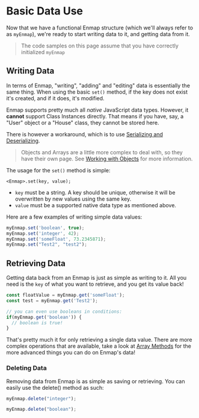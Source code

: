 # Basic Data Use

Now that we have a functional Enmap structure \(which we'll always refer to as `myEnmap`\), we're ready to start writing data to it, and getting data from it. 

> The code samples on this page assume that you have correctly initialized `myEnmap`

## Writing Data

In terms of Enmap, "writing", "adding" and "editing" data is essentially the same thing. When using the basic `set()` method, if the key does not exist it's created, and if it does, it's modified. 

Enmap supports pretty much all _native_ JavaScript data types. However, it **cannot** support Class Instances directly. That means if you have, say, a "User" object or a "House" class, they cannot be stored here.

There is however a workaround, which is to use [Serializing and Deserializing](serialize.md).

> Objects and Arrays are a little more complex to deal with, so they have their own page. See [Working with Objects](objects.md) for more information.

The usage for the `set()` method is simple: 

```text
<Enmap>.set(key, value);
```

* `key` must be a string. A key should be unique, otherwise it will be overwritten by new values using the same key. 
* `value` must be a supported native data type as mentioned above.

Here are a few examples of writing simple data values: 

```javascript
myEnmap.set('boolean', true);
myEnmap.set('integer', 42);
myEnmap.set('someFloat', 73.2345871);
myEnmap.set("Test2", "test2");
```

## Retrieving Data

Getting data back from an Enmap is just as simple as writing to it. All you need is the `key` of what you want to retrieve, and you get its value back!

```javascript
const floatValue = myEnmap.get('someFloat');
const test = myEnmap.get('Test2');

// you can even use booleans in conditions: 
if(myEnmap.get('boolean')) {
  // boolean is true!
}
```

That's pretty much it for only retrieving a single data value. There are more complex operations that are available, take a look at [Array Methods](arrays.md) for the more advanced things you can do on Enmap's data!

### Deleting Data

Removing data from Enmap is as simple as saving or retrieving. You can easily use the delete\(\) method as such:

```javascript
myEnmap.delete("integer");

myEnmap.delete("boolean");
```

